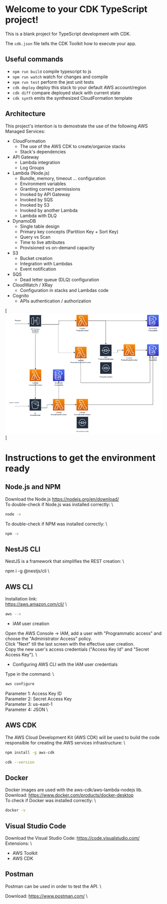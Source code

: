 # Welcome to your CDK TypeScript project!

This is a blank project for TypeScript development with CDK.

The `cdk.json` file tells the CDK Toolkit how to execute your app.

## Useful commands

 * `npm run build`   compile typescript to js
 * `npm run watch`   watch for changes and compile
 * `npm run test`    perform the jest unit tests
 * `cdk deploy`      deploy this stack to your default AWS account/region
 * `cdk diff`        compare deployed stack with current state
 * `cdk synth`       emits the synthesized CloudFormation template

## Architecture

This project's intention is to demostrate the use of the following AWS Managed Services:

* CloudFormation
    * The use of the AWS CDK to create/organize stacks
    * Stack's dependencies
* API Gateway
    * Lambda integration
    * Log Groups
* Lambda (Node.js)
    * Bundle, memory, timeout ... configuration
    * Environment variables
    * Granting correct permissions
    * Invoked by API Gateway
    * Invoked by SQS
    * Invoked by S3
    * Invoked by another Lambda
    * Lambda with DLQ
* DynamoDB
    * Single table design
    * Primary key concepts (Partition Key + Sort Key)
    * Query vs Scan
    * Time to live attributes
    * Provisioned vs on-demand capacity
* S3
    * Bucket creation
    * Integration with Lambdas
    * Event notification
* SQS
    * Dead letter queue (DLQ) configuration
* CloudWatch / XRay
    * Configuration in stacks and Lambdas code
* Cognito
    * APIs authentication / authorization

[![Architecture](arch.png)]

# Instructions to get the environment ready

## Node.js and NPM

Download the Node.js https://nodejs.org/en/download/ \
To double-check if Node.js was installed correctly: \
```sh
node -v
```
To double-check if NPM was installed correctly: \
```sh
npm -v
```

## NestJS CLI

NestJS is a framework that simplifies the REST creation: \

npm i -g @nestjs/cli \

## AWS CLI

Installation link: \
https://aws.amazon.com/cli/ \

```sh
aws --v
```

* IAM user creation

Open the AWS Console -> IAM, add a user with "Programmatic access" and choose the "Administrator Access" policy. \
Click "Next" till the last screen with the effective user creation. \
Copy the new user's access credentials ("Access Key Id" and "Secret Access Key"). \

* Configuring AWS CLI with the IAM user credentials

Type in the command: \
```sh
aws configure
```
Parameter 1: Access Key ID \
Parameter 2: Secret Access Key \
Parameter 3: us-east-1 \
Parameter 4: JSON \

## AWS CDK

The AWS Cloud Development Kit (AWS CDK) will be used to build the code responsible for creating the AWS services infrastructure: \
```sh
npm install -g aws-cdk
```
```sh
cdk --version
```


## Docker

Docker images are used with the aws-cdk/aws-lambda-nodejs lib. \
Download: https://www.docker.com/products/docker-desktop \
To check if Docker was installed correctly: \

```sh
docker -v
```

## Visual Studio Code

Download the Visual Studio Code: https://code.visualstudio.com/ \
Extensions: \
* AWS Toolkit
* AWS CDK

## Postman

Postman can be used in order to test the API. \

Download: https://www.postman.com/ \